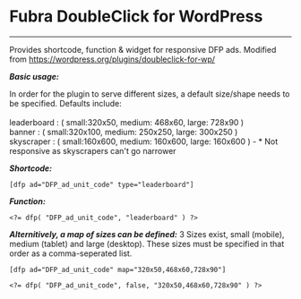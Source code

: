 # Fubra DoubleClick for WordPress

---

Provides shortcode, function & widget for responsive DFP ads.
Modified from https://wordpress.org/plugins/doubleclick-for-wp/

***Basic usage:***

In order for the plugin to serve different sizes, a default size/shape needs to be specified.
Defaults include:
<br/>
<br/>
leaderboard : ( small:320x50, medium: 468x60, large: 728x90 )<br/>
banner : ( small:320x100, medium: 250x250, large: 300x250 )<br/>
skyscraper : ( small:160x600, medium: 160x600, large: 160x600 ) - * Not responsive as skyscrapers can't go narrower

***Shortcode:***

    [dfp ad="DFP_ad_unit_code" type="leaderboard"]

***Function:***

    <?= dfp( "DFP_ad_unit_code", "leaderboard" ) ?>

***Alternitively, a map of sizes can be defined:***
3 Sizes exist, small (mobile), medium (tablet) and large (desktop).
These sizes must be specified in that order as a comma-seperated list.

    [dfp ad="DFP_ad_unit_code" map="320x50,468x60,728x90"]

    <?= dfp( "DFP_ad_unit_code", false, "320x50,468x60,728x90" ) ?>
